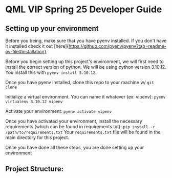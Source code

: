 # QML VIP Spring 25 Developer Guide

## Setting up your environment

Before you being, make sure that you have pyenv installed. If you don't have it installed check it out [here]{https://github.com/pyenv/pyenv?tab=readme-ov-file#installation}. 

Before you begin setting up this project's environment, we will first need to install the correct version of python. We will be using python version 3.10.12. You install this with `pyenv install 3.10.12`.

Once you have pyenv installed, clone this repo to your machine w/ `git clone`

Initialize a virtual environment. You can name it whatever (ex: vipenv): `pyenv virtualenv 3.10.12 vipenv`

Activate your environment: `pyenv activate vipenv`

Once you have activated your environment, install the necessary requirements (which can be found in requirements.txt):
`pip install -r /path/to/requirements.txt`
Your `requirements.txt` file will be found in the main directory for this project. 

Once you have done all these steps, you are done setting up your environment

## Project Structure:

